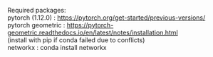 Required packages:
<br>pytorch (1.12.0) : https://pytorch.org/get-started/previous-versions/
<br>pytorch geometric : https://pytorch-geometric.readthedocs.io/en/latest/notes/installation.html
<br> (install with pip if conda failed due to conflicts)
<br>networkx : conda install networkx 